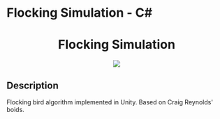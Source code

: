 # Flocking Simulation - C#

<h1 align="center">Flocking Simulation</h1>

<p align="center">

<img src="https://github.com/jonasvalvik/FlockingSimulation_Unity/assets/6436680/51ed9cad-4201-43a3-8fdf-e7662bd5705e" >
</p>


## Description

Flocking bird algorithm implemented in Unity. Based on Craig Reynolds' boids.